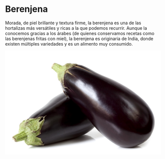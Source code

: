 # Berenjena

Morada, de piel brillante y textura firme, la berenjena es una de las hortalizas más versátiles y ricas a la que podemos recurrir. Aunque la conocemos gracias a los árabes (de quienes conservamos recetas como las berenjenas fritas con miel), la berenjena es originaria de India, donde existen múltiples variedades y es un alimento muy consumido.

![Screenshot](img/berenjena.jpg)
